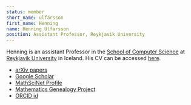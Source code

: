 ```yaml
---
status: member
short_name: ulfarsson
first_name: Henning
name: Henning Ulfarsson
position: Assistant Professor, Reykjavik University
---
```

Henning is an assistant Professor in the [School of Computer Science](https://en.ru.is/scs/)
at [Reykjavik University](https://en.ru.is) in Iceland. His CV can be accessed [here]({{site.baseurl}}/assets/cvs/CV-Henning.pdf).

- [arXiv papers](https://arxiv.org/a/ulfarsson_h_1.html)
- [Google Scholar](https://scholar.google.is/citations?user=Sl6fQHcAAAAJ&hl=en)
- [MathSciNet Profile](https://mathscinet.ams.org/mathscinet/MRAuthorID/848375)
- [Mathematics Genealogy Project](https://www.genealogy.math.ndsu.nodak.edu/id.php?id=139058)
- [ORCID id](https://orcid.org/0000-0001-6428-7117)